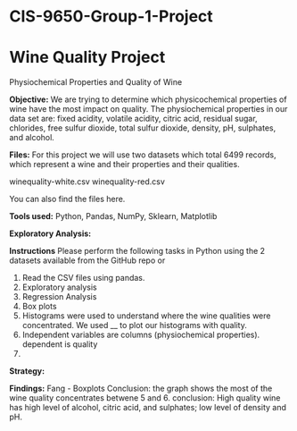 # CIS-9650-Group-1-Project

# Wine Quality Project
Physiochemical Properties and Quality of Wine

**Objective:**
We are trying to determine which physicochemical properties of wine have the most impact on quality. The physiochemical properties in our data set are: fixed acidity, volatile acidity, citric acid, residual sugar, chlorides, free sulfur dioxide, total sulfur dioxide, density, pH, sulphates, and alcohol.


**Files:**
For this project we will use two datasets which total 6499 records, which represent a wine and their properties and their qualities. 

winequality-white.csv 
winequality-red.csv  

You can also find the files here. 

**Tools used:**
Python, Pandas, NumPy, Sklearn, Matplotlib

**Exploratory Analysis:**


**Instructions**
Please perform the following tasks in Python using the 2 datasets available from the GitHub repo or 

1. Read the CSV files using pandas. 
2. Exploratory analysis
3. Regression Analysis
4. Box plots
5. Histograms were used to understand where the wine qualities were concentrated. We used __ to plot our histograms with quality.
6. Independent variables are columns (physiochemical properties). dependent is quality
7.



**Strategy:**


**Findings:**
Fang - Boxplots
Conclusion: the graph shows the most of the wine quality concentrates betwene 5 and 6.
conclusion: High quality wine has high level of alcohol,
citric acid, and sulphates;
low level of density and pH.   
